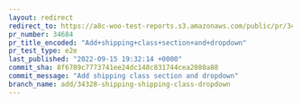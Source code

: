 ```yaml
---
layout: redirect
redirect_to: https://a8c-woo-test-reports.s3.amazonaws.com/public/pr/34684/e2e/index.html
pr_number: 34684
pr_title_encoded: "Add+shipping+class+section+and+dropdown"
pr_test_type: e2e
last_published: "2022-09-15 19:32:14 +0000"
commit_sha: 8f6789c7773741ee24dc148c831744cea2080a88
commit_message: "Add shipping class section and dropdown"
branch_name: add/34328-shipping-shipping-class-dropdown
---
```

